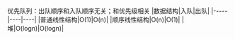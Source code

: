 优先队列：出队顺序和入队顺序无关；和优先级相关
|数据结构|入队|出队|
|-----|----|----|
|普通线性结构|O(1)|O(n)|
|顺序线性结构|O(n)|O(1)|
|堆|O(logn)|O(logn)|
